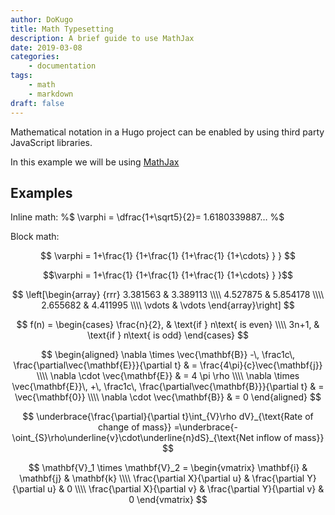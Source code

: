 ```yaml
---
author: DoKugo
title: Math Typesetting
description: A brief guide to use MathJax
date: 2019-03-08
categories:
    - documentation
tags:
    - math
    - markdown
draft: false
---
```


Mathematical notation in a Hugo project can be enabled by using third party JavaScript libraries.
<!--more-->

In this example we will be using [MathJax](https://mathjax.org/)

## Examples

Inline math: %$ \varphi = \dfrac{1+\sqrt5}{2}= 1.6180339887… %$

Block math:

$$
 \varphi = 1+\frac{1} {1+\frac{1} {1+\frac{1} {1+\cdots} } } 
$$

$$\varphi = 1+\frac{1} {1+\frac{1} {1+\frac{1} {1+\cdots} } }$$

$$ \left[\begin{array} {rrr} 3.381563 & 3.389113 \\\\ 4.527875 & 5.854178 \\\\ 2.655682 & 4.411995 \\\\ \vdots & \vdots \end{array}\right] $$

$$ 
f(n) = \begin{cases} \frac{n}{2}, & \text{if } n\text{ is even} \\\\ 3n+1, & \text{if } n\text{ is odd} \end{cases}
$$

$$
\begin{aligned}
\nabla \times \vec{\mathbf{B}} -\, \frac1c\, \frac{\partial\vec{\mathbf{E}}}{\partial t} & = \frac{4\pi}{c}\vec{\mathbf{j}} \\\\   
\nabla \cdot \vec{\mathbf{E}} & = 4 \pi \rho \\\\
\nabla \times \vec{\mathbf{E}}\, +\, \frac1c\, \frac{\partial\vec{\mathbf{B}}}{\partial t} & = \vec{\mathbf{0}} \\\\
\nabla \cdot \vec{\mathbf{B}} & = 0 \end{aligned}
$$

$$
\underbrace{\frac{\partial}{\partial t}\int_{V}\rho dV}_{\text{Rate of change of mass}}
=\underbrace{-\oint_{S}\rho\underline{v}\cdot\underline{n}dS}_{\text{Net inflow of mass}}
$$

$$
\mathbf{V}_1 \times \mathbf{V}_2 =  \begin{vmatrix}
\mathbf{i} & \mathbf{j} & \mathbf{k} \\\\
\frac{\partial X}{\partial u} &  \frac{\partial Y}{\partial u} & 0 \\\\
\frac{\partial X}{\partial v} &  \frac{\partial Y}{\partial v} & 0 
\end{vmatrix}
$$